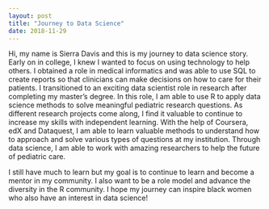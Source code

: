 ```yaml
---
layout: post
title: "Journey to Data Science"
date: 2018-11-29
---
```


<p>Hi, my name is Sierra Davis and this is my journey to data science story. Early on in college, I knew I wanted to focus on using technology to help others. I obtained a role in medical informatics and was able to use SQL to create reports so that clinicians can make decisions on how to care for their patients. I transitioned to an exciting data scientist role in research after completing my master’s degree. In this role, I am able to use R to apply data science methods to solve meaningful pediatric research questions. As different research projects come along, I find it valuable to continue to increase my skills with independent learning. With the help of Coursera, edX and Dataquest, I am able to learn valuable methods to understand how to approach and solve various types of questions at my institution. Through data science, I am able to work with amazing researchers to help the future of pediatric care.</p>



<p>I still have much to learn but my goal is to continue to learn and become a mentor in my community. I also want to be a role model and advance the diversity in the R community. I hope my journey can inspire black women who also have an interest in data science! </p>

